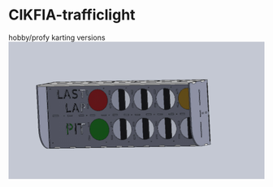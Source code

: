 # CIKFIA-trafficlight
hobby/profy karting versions
![3D](./3D%20models/%D0%A1%D0%B1%D0%BE%D1%80%D0%BA%D0%B0%20%D1%81%D0%B2%D0%B5%D1%82%D0%BE%D1%84%D0%BE%D1%80%D0%B0.JPG)
